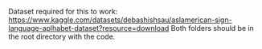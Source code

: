 Dataset required for this to work: https://www.kaggle.com/datasets/debashishsau/aslamerican-sign-language-aplhabet-dataset?resource=download
Both folders should be in the root directory with the code.
